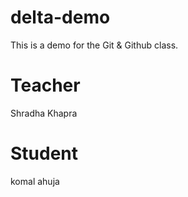 # delta-demo
This is a demo for the Git &amp; Github class.

# Teacher
Shradha Khapra 

# Student
komal ahuja
